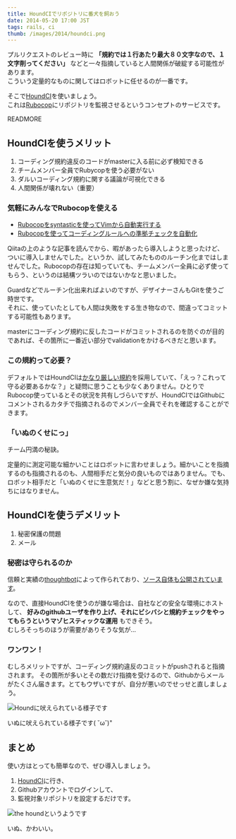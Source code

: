 ```yaml
---
title: HoundCIでリポジトリに番犬を飼おう
date: 2014-05-20 17:00 JST
tags: rails, ci
thumb: /images/2014/houndci.png
---
```


プルリクエストのレビュー時に __「規約では１行あたり最大８０文字なので、１文字削ってください」__ などと一々指摘していると人間関係が破綻する可能性があります。  
こういう定量的なものに関してはロボットに任せるのが一番です。

そこで[HoundCI](https://houndci.com/sign_in)を使いましょう。  
これは[Rubocop](https://github.com/bbatsov/rubocop)にリポジトリを監視させるというコンセプトのサービスです。

READMORE

## HoundCIを使うメリット

1. コーディング規約違反のコードがmasterに入る前に必ず検知できる
2. チームメンバー全員でRubycopを使う必要がない
3. ダルいコーディング規約に関する議論が可視化できる
4. 人間関係が壊れない（重要）

### 気軽にみんなでRubocopを使える

- [Rubocopをsyntasticを使ってVimから自動実行する](http://qiita.com/yuku_t/items/0ac33cea18e10f14e185)
- [Rubocopを使ってコーディングルールへの準拠チェックを自動化](http://qiita.com/yaotti/items/4f69a145a22f9c8f8333)

Qiitaの上のような記事を読んでから、暇があったら導入しようと思ったけど、ついに導入しませんでした。というか、試してみたもののルーチン化まではしませんでした。Rubocopの存在は知っていても、チームメンバー全員に必ず使ってもらう、というのは結構ツラいのではないかなと思いました。

Guardなどでルーチン化出来ればよいのですが、デザイナーさんもGitを使うご時世です。  
それに、使っていたとしても人間は失敗をする生き物なので、間違ってコミットする可能性もあります。

masterにコーディング規約に反したコードがコミットされるのを防ぐのが目的であれば、その箇所に一番近い部分でvalidationをかけるべきだと思います。

### この規約って必要？

デフォルトではHoundCIは[かなり厳しい規約](https://github.com/thoughtbot/guides/tree/master/style#ruby)を採用していて、「えっ？これって守る必要あるかな？」と疑問に思うことも少なくありません。ひとりでRubocop使っているとその状況を共有しづらいですが、HoundCIではGithubにコメントされるカタチで指摘されるのでメンバー全員でそれを確認することができます。

### 「いぬのくせにっ」

チーム円満の秘訣。

定量的に測定可能な細かいことはロボットに言わせましょう。細かいことを指摘するのも指摘されるのも、人間相手だと気分の良いものではありません。でも、ロボット相手だと「いぬのくせに生意気だ！」などと思う割に、なぜか嫌な気持ちにはなりません。

## HoundCIを使うデメリット

1. 秘密保護の問題
2. メール

### 秘密は守られるのか

信頼と実績の[thoughtbot](http://thoughtbot.com/)によって作られており、[ソース自体も公開されています](https://github.com/thoughtbot/hound)。

なので、直接HoundCIを使うのが嫌な場合は、自社などの安全な環境にホストして、 __好みのgithubユーザを作り上げ、それにビシバシと規約チェックをやってもらうというマゾヒスティックな運用__ もできそう。  
むしろそっちのほうが需要がありそうな気が...

### ワンワン！

むしろメリットですが、コーディング規約違反のコミットがpushされると指摘されます。
その箇所が多いとその数だけ指摘を受けるので、Githubからメールがたくさん届きます。とてもウザいですが、自分が悪いのでせっせと直しましょう。

<img src='/images/2014/houndci_screen_shot.png' class='img-responsive' alt='Houndに吠えられている様子です' />

いぬに吠えられている様子です( ˘ω˘)"

## まとめ

使い方はとっても簡単なので、ぜひ導入しましょう。

1. [HoundCI](https://houndci.com/sign_in)に行き、
2. Githubアカウントでログインして、
3. 監視対象リポジトリを設定するだけです。

<img src='/images/2014/the_hound.jpeg' class='img-circle img-responsive' alt='the houndというようです' />

いぬ、かわいい。
